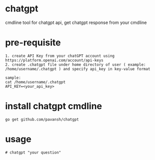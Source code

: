 # chatgpt 
cmdline tool for chatgpt api, get chatgpt response from your cmdline

# pre-requisite
```
1. create API Key from your chatGPT account using https://platform.openai.com/account/api-keys 
2. create .chatgpt file under home directory of user ( example: /home/username/.chatgpt ) and specify api_key in key-value format

sample:
cat /home/username/.chatgpt 
API_KEY=<your_api_key>
```

# install chatgpt cmdline
```
go get github.com/pavansh/chatgpt
```

# usage
```
# chatgpt "your question"
```